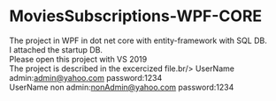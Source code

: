 # MoviesSubscriptions-WPF-CORE

The project in WPF in dot net core with entity-framework with SQL DB. <br/>
I attached the startup DB.<br/>
Please open this project with VS 2019 <br/>
The project is described in the excercized file.br/>
UserName admin:admin@yahoo.com password:1234<br/>
UserName non admin:nonAdmin@yahoo.com password:1234<br/>
